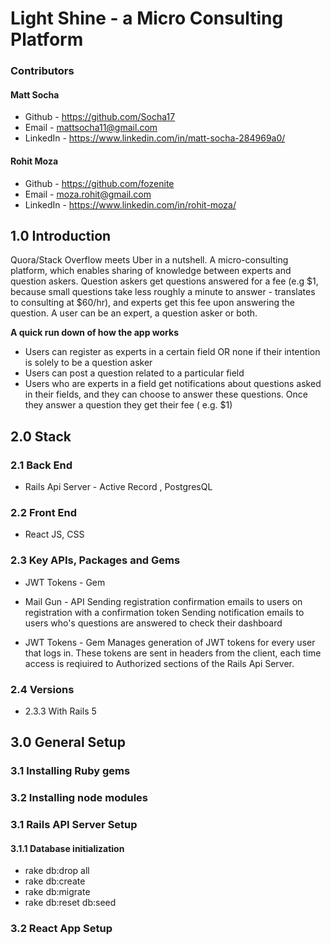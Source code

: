 # Light Shine - a Micro Consulting Platform

### Contributors
#### Matt Socha                                                       
 *   Github - https://github.com/Socha17
 *    Email - mattsocha11@gmail.com  
 * LinkedIn - https://www.linkedin.com/in/matt-socha-284969a0/ 

#### Rohit Moza
 *   Github - https://github.com/fozenite
 *    Email - moza.rohit@gmail.com 
 * LinkedIn - https://www.linkedin.com/in/rohit-moza/


## 1.0  Introduction
Quora/Stack Overflow meets Uber in a nutshell. A micro-consulting platform, which enables sharing of knowledge between experts and question askers. Question askers get questions answered for a fee (e.g $1, because small questions take less roughly a minute to answer - translates to consulting at $60/hr), and experts get this fee upon answering the question. A user can be an expert, a question asker or both. 

**A quick run down of how the app works**
  * Users can register as experts in a certain field OR none if their intention is solely to be a question asker
  * Users can post a question related to a particular field
  * Users who are experts in a field get notifications about questions asked in their fields, and they can choose to answer      these questions. Once they answer a question they get their fee ( e.g. $1)

## 2.0  Stack 

### 2.1  Back End 
  * Rails Api Server - Active Record , PostgresQL 
 
### 2.2  Front End
  * React JS, CSS 

### 2.3  Key APIs, Packages and Gems
  *  JWT Tokens - Gem
  
  
  *  Mail Gun - API 
     Sending registration confirmation emails to users on registration with a confirmation token
     Sending notification emails to users who's questions are answered to check their dashboard               
  *  JWT Tokens - Gem
     Manages generation of JWT tokens for every user that logs in. These tokens are sent in headers from the client, each    time access is reqiuired to Authorized sections of the Rails Api Server.
     
     
  
### 2.4  Versions
  *  2.3.3 With Rails 5  
  
## 3.0  General Setup

### 3.1 Installing Ruby gems


### 3.2 Installing node modules


 
### 3.1  Rails API Server Setup

#### 3.1.1  Database initialization
- rake db:drop all
- rake db:create
- rake db:migrate
- rake db:reset db:seed
   
### 3.2  React App Setup


